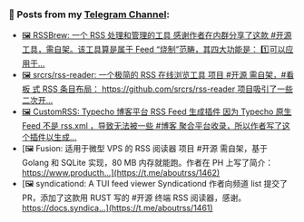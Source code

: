 ### 📰 Posts from my [Telegram Channel](https://t.me/s/aboutrss):
<!-- BLOG-POST-LIST:START -->
- [🖼 RSSBrew: 一个 RSS 处理和管理的工具 感谢作者在内群分享了这款 #开源 工具，需自架。该工具算是属于 Feed “烧制”范畴，其四大功能是： 1️⃣可以应用于...](https://t.me/aboutrss/1465)
- [🖼 srcrs/rss-reader: 一个极简的 RSS 在线浏览工具 项目 #开源 需自架，#看板 式 RSS 条目布局： https://github.com/srcrs/rss-reader 项目吸引了一些二次开...](https://t.me/aboutrss/1464)
- [🖼 CustomRSS: Typecho 博客平台 RSS Feed 生成插件 因为 Typecho 原生 Feed 不是 rss.xml ，导致无法被一些 #博客 聚合平台收录，所以作者写了这个插件以生成...](https://t.me/aboutrss/1463)
- [🖼 Fusion: 适用于微型 VPS 的 RSS 阅读器 项目 #开源 需自架，基于 Golang 和 SQLite 实现，80 MB 内存就能跑。作者在 PH 上写了简介： https://www.producth...](https://t.me/aboutrss/1462)
- [🖼 syndicationd: A TUI feed viewer Syndicationd 作者向频道 list 提交了 PR，添加了这款用 RUST 写的 #开源 终端 RSS 阅读器，感谢。 https://docs.syndica...](https://t.me/aboutrss/1461)
<!-- BLOG-POST-LIST:END -->

<!--
**AboutRSS/AboutRSS** is a ✨ _special_ ✨ repository because its `README.md` (this file) appears on your GitHub profile.

Here are some ideas to get you started:

- 🔭 I’m currently working on ...
- 🌱 I’m currently learning ...
- 👯 I’m looking to collaborate on ...
- 🤔 I’m looking for help with ...
- 💬 Ask me about ...
- 📫 How to reach me: ...
- 😄 Pronouns: ...
- ⚡ Fun fact: ...
-->
